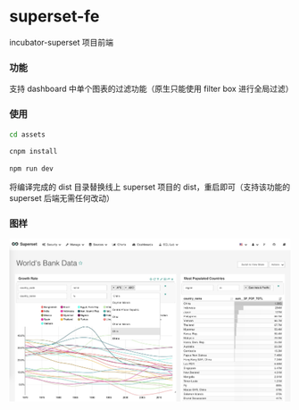 # superset-fe
incubator-superset 项目前端

### 功能
支持 dashboard 中单个图表的过滤功能（原生只能使用 filter box 进行全局过滤）

### 使用
```bash
cd assets
```
```bash
cnpm install
```
```bash
npm run dev
```
将编译完成的 dist 目录替换线上 superset 项目的 dist，重启即可（支持该功能的 superset 后端无需任何改动）

### 图样
![image](https://github.com/beaEpoch/github-image/blob/master/superset-fe_2.jpg)
